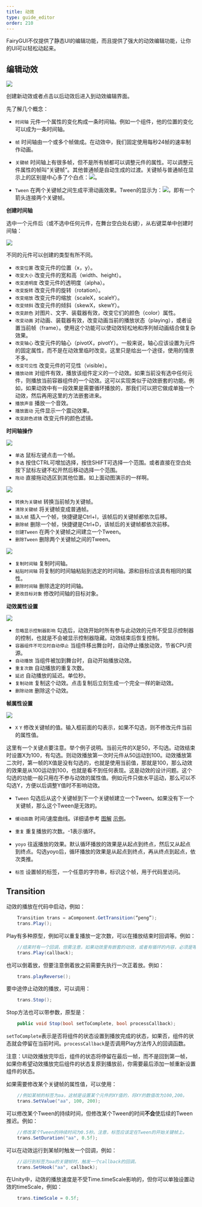 ```yaml
---
title: 动效
type: guide_editor
order: 210
---
```


FairyGUI不仅提供了静态UI的编辑功能，而且提供了强大的动效编辑功能，让你的UI可以轻松动起来。

## 编辑动效

![](../../images/20170807171835.png)

创建新动效或者点击以后动效后进入到动效编辑界面。

先了解几个概念：

- `时间轴` 元件一个属性的变化构成一条时间轴。例如一个组件，他的位置的变化可以成为一条时间轴。

- `帧` 时间轴由一个或多个帧做成。在动效中，我们固定使用每秒24帧的速率制作动画。

- `关键帧` 时间轴上有很多帧，但不是所有帧都可以调整元件的属性。可以调整元件属性的帧叫“关键帧”。其他普通帧是自动生成的过渡。关键帧与普通帧在显示上的区别是中心多了个白点：![](../../images/20170808103109.png)。

- `Tween` 在两个关键帧之间生成平滑动画效果。Tween的显示为：![](../../images/20170808103109.png)，即有一个箭头连接两个关键帧。

**创建时间轴**

选中一个元件后（或不选中任何元件，在舞台空白处右键），从右键菜单中创建时间轴：

![](../../images/20170808094436.png)

不同的元件可以创建的类型有所不同。

- `改变位置` 改变元件的位置（x，y）。
- `改变大小` 改变元件的宽和高（width、height）。
- `改变透明度` 改变元件的透明度（alpha）。
- `改变旋转` 改变元件的旋转（rotation）。
- `改变缩放` 改变元件的缩放（scaleX，scaleY）。
- `改变倾斜` 改变元件的倾斜（skewX，skewY）。
- `改变颜色` 对图片、文字、装载器有效，改变它们的颜色（color）属性。
- `改变动画` 对动画、装载器有效，改变动画当前的播放状态（playing），或者设置当前帧（frame）。使用这个功能可以使动效轻松地和序列帧动画结合做复杂效果。
- `改变轴心` 改变元件的轴心（pivotX，pivotY）。一般来说，轴心应该设置为元件的固定属性，而不是在动效里临时改变。这里只是给出一个途径，使用的情景不多。
- `改变可见性` 改变元件的可见性（visible）。
- `播放动效` 对组件有效，播放该组件定义的一个动效。如果当前没有选中任何元件，则播放当前容器组件的一个动效。这可以实现类似于动效嵌套的功能。例如，如果动效中有一段效果是需要循环播放的，那我们可以把它做成单独一个动效，然后再用这里的方法嵌套进来。
- `播放声音` 播放一个音效。
- `播放震动` 元件显示一个震动效果。
- `改变颜色滤镜` 改变元件的颜色滤镜。

**时间轴操作**

![](../../images/gaollg5.gif)

- `单选` 鼠标左键点击一个帧。
- `多选` 按住CTRL可增加选择，按住SHIFT可选择一个范围。或者直接在空白处按下鼠标左键不松开然后移动选择一个范围。
- `拖动` 直接拖动选区到其他位置。如上面动图演示的一样啊。

![](../../images/2017-08-07_175009.png)

- `转换为关键帧` 转换当前帧为关键帧。
- `清除关键帧` 将关键帧变成普通帧。
- `插入帧` 插入一个帧，快捷键是Ctrl+I，该帧后的关键帧都依次后移。
- `删除帧` 删除一个帧，快捷键是Ctrl+D，该帧后的关键帧都依次前移。
- `创建Tween` 在两个关键帧之间建立一个Tween。
- `删除Tween` 删除两个关键帧之间的Tween。

![](../../images/20170808105119.png)

- `复制时间轴` 复制时间轴。
- `粘贴时间轴` 将复制的时间轴粘贴到选定的时间轴。源和目标应该具有相同的属性。
- `删除时间轴` 删除选定的时间轴。
- `更改目标对象` 修改时间轴的目标对象。

**动效属性设置**

![](../../images/20170808112058.png)

- `忽略显示控制器影响` 勾选后，动效开始时所有参与此动效的元件不受显示控制器的控制，也就是不会被显示控制器隐藏。动效结束后恢复控制。
- `容器组件不可见时自动停止` 当组件移出舞台时，自动停止播放动效，节省CPU资源。
- `自动播放` 当组件被加到舞台时，自动开始播放动效。
- `重复次数` 自动播放的重复次数。
- `延迟` 自动播放的延迟。单位秒。
- `复制动效` 复制这个动效。点击复制后立刻生成一个完全一样的新动效。
- `删除动效` 删除这个动效。

**帧属性设置**

![](../../images/20170808105308.png)

- `X` `Y` 修改关键帧的值。输入框前面的勾表示，如果不勾选，则不修改元件当前的属性值。

这里有一个关键点要注意。举个例子说明。当前元件的X是50，不勾选。动效结束时设置X为100，有勾选。则动效播放第一次时元件从50运动到100。动效播放第二次时，第一帧的X值是没有勾选的，也就是使用当前值，那就是100，那么动效的效果是从100运动到100，也就是看不到任何表现。这是动效的设计问题。这个勾选的功能一般只用在不参与动效的属性值。例如元件只做水平运动，那么可以不勾选Y，方便以后调整Y值时不影响动效。

- `Tween` 勾选后从这个关键帧到下一个关键帧建立一个Tween。如果没有下一个关键帧，那么这个Tween是无效的。

- `缓动函数` 时间/速度曲线。详细请参考 [图解](../../images/20170802000005.jpg) [示例](https://greensock.com/ease-visualizer)。
 
- `重复` 重复播放的次数。-1表示循环。

- `yoyo` 往返播放的效果。默认循环播放的效果是从起点到终点，然后又从起点到终点。勾选yoyo后，循环播放的效果是从起点到终点，再从终点到起点，依次类推。

- `标签` 设置帧的标签，一个任意的字符串，标识这个帧，用于代码里访问。

## Transition

动效的播放在代码中启动，例如：

```csharp
    Transition trans = aComponent.GetTransition(“peng”);
    trans.Play();
```

Play有多种原型，例如可以重复播放一定次数，可以在播放结束时回调等。例如：

```csharp
    //结束时有一个回调，但需注意，如果动效里有嵌套的动效，或者有循环的内容，必须是等全部都结束后才会回调。
    trans.Play(callback);
```

也可以倒着放，但要注意倒着放之前需要先执行一次正着放。例如：

```csharp
    trans.playReverse();
```

要中途停止动效的播放，可以调用：

```csharp
    trans.Stop();
```

Stop方法也可以带参数，原型是：

```csharp
    public void Stop(bool setToComplete, bool processCallback);
```

`setToComplete`表示是否将组件的状态设置到播放完成的状态，如果否，组件的状态就会停留在当前时间。`processCallback`是否调用Play方法传入的回调函数。

注意：UI动效播放完毕后，组件的状态将停留在最后一帧，而不是回到第一帧，如果你希望动效播放完后组件的状态复原到播放前，你需要最后添加一帧重新设置组件的状态。

如果需要修改某个关键帧的属性值，可以使用：

```csharp
    //例如某帧的标签为aa，这帧是设置某个元件的XY值的，将XY的数值改为100,200。
    trans.SetValue("aa", 100, 200);
```

可以修改某个Tween的持续时间，但修改某个Tween的时间**不会**使后续的Tween推迟。例如：

```csharp
    //修改某个Tween的持续时间为0.5秒。注意，标签应该定在Tween的开始关键帧上。
    trans.SetDuration("aa", 0.5f);
```

可以在动效运行到某帧时触发一个回调，例如：

```csharp
    //运行到标签为aa的关键帧时，触发一个callback的回调。
    trans.SetHook("aa", callback);
```

在Unity中，动效的播放速度是不受Time.timeScale影响的，但你可以单独设置动效的timeScale，例如：

```csharp
    trans.timeScale = 0.5f;
```
